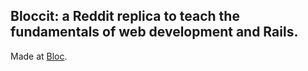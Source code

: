 ## Bloccit: a Reddit replica to teach the fundamentals of web development and Rails.

 Made at [Bloc](http://bloc.io).
